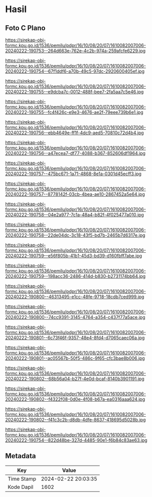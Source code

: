 # Hasil

## Foto C Plano

https://sirekap-obj-formc.kpu.go.id/1536/pemilu/pdpr/16/10/08/20/07/1610082007006-20240222-190753--264d663e-762e-4c2b-974a-259afcfe6229.jpg

https://sirekap-obj-formc.kpu.go.id/1536/pemilu/pdpr/16/10/08/20/07/1610082007006-20240222-190754--67f1ddf6-a70b-49c5-97dc-2920600405ef.jpg

https://sirekap-obj-formc.kpu.go.id/1536/pemilu/pdpr/16/10/08/20/07/1610082007006-20240222-190755--e9dcba7c-0012-488f-bee7-2fa5aa7c5e46.jpg

https://sirekap-obj-formc.kpu.go.id/1536/pemilu/pdpr/16/10/08/20/07/1610082007006-20240222-190755--fc4f426c-e9e3-4676-ae2f-79eee739b6e1.jpg

https://sirekap-obj-formc.kpu.go.id/1536/pemilu/pdpr/16/10/08/20/07/1610082007006-20240222-190756--ebb4649e-ff1f-4dc9-aed5-70810c72d4b4.jpg

https://sirekap-obj-formc.kpu.go.id/1536/pemilu/pdpr/16/10/08/20/07/1610082007006-20240222-190756--a47ecea7-df77-4088-b367-852606df1964.jpg

https://sirekap-obj-formc.kpu.go.id/1536/pemilu/pdpr/16/10/08/20/07/1610082007006-20240222-190757--475bc671-1a71-4868-8e1a-0301d45ecff3.jpg

https://sirekap-obj-formc.kpu.go.id/1536/pemilu/pdpr/16/10/08/20/07/1610082007006-20240222-190757--8778142f-03cb-4bea-ae10-2867452a5e64.jpg

https://sirekap-obj-formc.kpu.go.id/1536/pemilu/pdpr/16/10/08/20/07/1610082007006-20240222-190758--04e2a977-7c1a-48a4-b82f-4f025477a010.jpg

https://sirekap-obj-formc.kpu.go.id/1536/pemilu/pdpr/16/10/08/20/07/1610082007006-20240222-190758--22de04dc-3c18-43f5-bd7b-2465b7d6317e.jpg

https://sirekap-obj-formc.kpu.go.id/1536/pemilu/pdpr/16/10/08/20/07/1610082007006-20240222-190759--e56f805b-41b1-45d3-bd39-d160fbff7abe.jpg

https://sirekap-obj-formc.kpu.go.id/1536/pemilu/pdpr/16/10/08/20/07/1610082007006-20240222-190759--198acc36-2486-414d-b830-b2731174bb64.jpg

https://sirekap-obj-formc.kpu.go.id/1536/pemilu/pdpr/16/10/08/20/07/1610082007006-20240222-190800--46313495-e1cc-48fe-9718-18cdb7ced999.jpg

https://sirekap-obj-formc.kpu.go.id/1536/pemilu/pdpr/16/10/08/20/07/1610082007006-20240222-190800--74cc9391-3145-4764-a354-c437f77a5ace.jpg

https://sirekap-obj-formc.kpu.go.id/1536/pemilu/pdpr/16/10/08/20/07/1610082007006-20240222-190801--6c73f46f-9357-48e4-8fd4-d7065caec06a.jpg

https://sirekap-obj-formc.kpu.go.id/1536/pemilu/pdpr/16/10/08/20/07/1610082007006-20240222-190801--ac05567b-50f5-486c-9f65-cfc3bae8b006.jpg

https://sirekap-obj-formc.kpu.go.id/1536/pemilu/pdpr/16/10/08/20/07/1610082007006-20240222-190802--68b56a04-b27f-4e0d-bcaf-8140b3901191.jpg

https://sirekap-obj-formc.kpu.go.id/1536/pemilu/pdpr/16/10/08/20/07/1610082007006-20240222-190802--f4322f08-0d0e-4f08-b67a-ea0316aaa624.jpg

https://sirekap-obj-formc.kpu.go.id/1536/pemilu/pdpr/16/10/08/20/07/1610082007006-20240222-190802--f41c3c2b-d8db-4dfe-8637-418695d5028b.jpg

https://sirekap-obj-formc.kpu.go.id/1536/pemilu/pdpr/16/10/08/20/07/1610082007006-20240222-190754--822d48be-327d-4485-90e1-f6b84c83ae63.jpg


## Metadata

| Key        | Value               |
| ---------- | ------------------- |
| Time Stamp | 2024-02-22 20:03:35 |
| Kode Dapil | 1602                |



